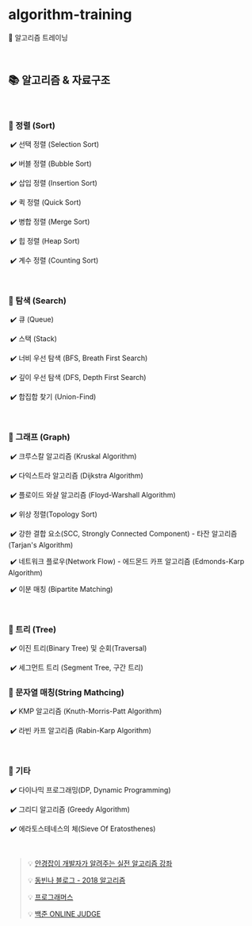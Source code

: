 # algorithm-training
:pushpin: 알고리즘 트레이닝

<br>

## 📚 알고리즘 & 자료구조 

<br>

### 📖 정렬 (Sort)

​	:heavy_check_mark: 선택 정렬 (Selection Sort)

​	:heavy_check_mark: 버블 정렬 (Bubble Sort)

​	:heavy_check_mark: 삽입 정렬 (Insertion Sort)

​	:heavy_check_mark: 퀵 정렬 (Quick Sort)

​	:heavy_check_mark: 병합 정렬 (Merge Sort)

​	:heavy_check_mark: 힙 정렬 (Heap Sort)

​	:heavy_check_mark: 계수 정렬 (Counting Sort)

</br>

### 📖 탐색 (Search)

​	:heavy_check_mark: 큐 (Queue)

​	:heavy_check_mark: 스택 (Stack)

​	:heavy_check_mark: 너비 우선 탐색 (BFS, Breath First Search)

​	:heavy_check_mark: 깊이 우선 탐색 (DFS, Depth First Search)

​	:heavy_check_mark: 합집합 찾기 (Union-Find)

</br>

### 📖 그래프 (Graph)

​	:heavy_check_mark: 크루스칼 알고리즘 (Kruskal Algorithm)

​	:heavy_check_mark: 다익스트라 알고리즘 (Dijkstra Algorithm)

​	:heavy_check_mark: 플로이드 와샬 알고리즘 (Floyd-Warshall Algorithm)

​	:heavy_check_mark: 위상 정렬(Topology Sort)

​	:heavy_check_mark: 강한 결합 요소(SCC, Strongly Connected Component) - 타잔 알고리즘 (Tarjan's Algorithm)

​	:heavy_check_mark: 네트워크 플로우(Network Flow) - 에드몬드 카프 알고리즘 (Edmonds-Karp Algorithm)

​	:heavy_check_mark: 이분 매칭 (Bipartite Matching)

</br>

### 📖 트리 (Tree)

​	:heavy_check_mark: 이진 트리(Binary Tree) 및 순회(Traversal)

​	:heavy_check_mark: 세그먼트 트리 (Segment Tree, 구간 트리)

### 📖 문자열 매칭(String Mathcing)

​	:heavy_check_mark: KMP 알고리즘 (Knuth-Morris-Patt Algorithm)

​	:heavy_check_mark: 라빈 카프 알고리즘 (Rabin-Karp Algorithm)

</br>

### 📖 기타

​	:heavy_check_mark: 다이나믹 프로그래밍(DP, Dynamic Programming)

​	:heavy_check_mark: 그리디 알고리즘 (Greedy Algorithm)

​	:heavy_check_mark: 에라토스테네스의 체(Sieve Of Eratosthenes)

</br>



> 💡 [안경잡이 개발자가 알려주는 실전 알고리즘 강좌](https://edu.goorm.io/lecture/10710/%25EC%2595%2588%25EA%25B2%25BD%25EC%259E%25A1%25EC%259D%25B4%25EA%25B0%259C%25EB%25B0%259C%25EC%259E%2590%25EA%25B0%2580-%25EC%2595%258C%25EB%25A0%25A4%25EC%25A3%25BC%25EB%258A%2594-%25EC%258B%25A4%25EC%25A0%2584-%25EC%2595%258C%25EA%25B3%25A0%25EB%25A6%25AC%25EC%25A6%2598-%25EA%25B0%2595%25EC%25A2%258C)
>
> 💡 [동빈나 블로그 - 2018 알고리즘](https://blog.naver.com/ndb796)
>
> 💡 [프로그래머스](https://programmers.co.kr/)
>
> 💡 [백준 ONLINE JUDGE](https://www.acmicpc.net/)

<br>


